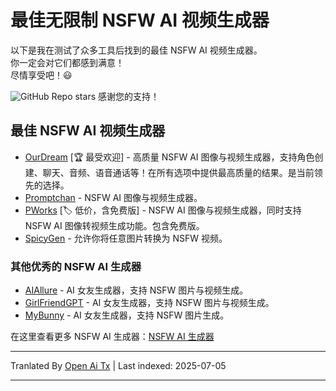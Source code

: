 # 最佳无限制 NSFW AI 视频生成器

以下是我在测试了众多工具后找到的最佳 NSFW AI 视频生成器。\
你一定会对它们都感到满意！\
尽情享受吧！😃

![GitHub Repo stars](https://img.shields.io/github/stars/nsfw-ai-video-generator/nsfw-ai-video-generator-no-limit?style=social)
感谢您的支持！

## 最佳 NSFW AI 视频生成器

* [OurDream](https://ourdream.ai/create/?ref=nsfwgenxyz) [🏆 最受欢迎] - 高质量 NSFW AI 图像与视频生成器，支持角色创建、聊天、音频、语音通话等！在所有选项中提供最高质量的结果。是当前领先的选择。
* [Promptchan](https://nsfwgen.xyz/promptchan) - NSFW AI 图像与视频生成器。
* [PWorks](https://nsfwgen.xyz/pornworks) [🏷️ 低价，含免费版] - NSFW AI 图像与视频生成器，同时支持 NSFW AI 图像转视频生成功能。包含免费版。
* [SpicyGen](https://nsfwgen.xyz/spicygen) - 允许你将任意图片转换为 NSFW 视频。
  
### 其他优秀的 NSFW AI 生成器
* [AIAllure](https://nsfwgen.xyz/aiallure) - AI 女友生成器，支持 NSFW 图片与视频生成。
* [GirlFriendGPT](https://nsfwgen.xyz/girlfriendgpt) - AI 女友生成器，支持 NSFW 图片与视频生成。
* [MyBunny](https://nsfwgen.xyz/mybunny) - AI 女友生成器，支持 NSFW 图片生成。

在这里查看更多 NSFW AI 生成器：[NSFW AI 生成器](https://linktr.ee/nsfwaigenerators)

---

Tranlated By [Open Ai Tx](https://github.com/OpenAiTx/OpenAiTx) | Last indexed: 2025-07-05

---
